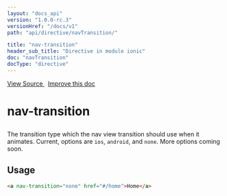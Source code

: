 ```yaml
---
layout: "docs_api"
version: "1.0.0-rc.3"
versionHref: "/docs/v1"
path: "api/directive/navTransition/"

title: "nav-transition"
header_sub_title: "Directive in module ionic"
doc: "navTransition"
docType: "directive"
---
```


<div class="improve-docs">
  <a href='http://github.com/driftyco/ionic/tree/1.x/js/angular/directive/navTransition.js#L1'>
    View Source
  </a>
  &nbsp;
  <a href='http://github.com/driftyco/ionic/edit/master/js/angular/directive/navTransition.js#L1'>
    Improve this doc
  </a>
</div>




<h1 class="api-title">

  nav-transition



</h1>





The transition type which the nav view transition should use when it animates.
Current, options are `ios`, `android`, and `none`. More options coming soon.








  
<h2 id="usage">Usage</h2>
  
```html
<a nav-transition="none" href="#/home">Home</a>
```
  
  

  





